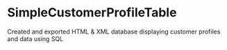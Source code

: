 # SimpleCustomerProfileTable
Created and exported HTML &amp; XML database displaying customer profiles and data using SQL
